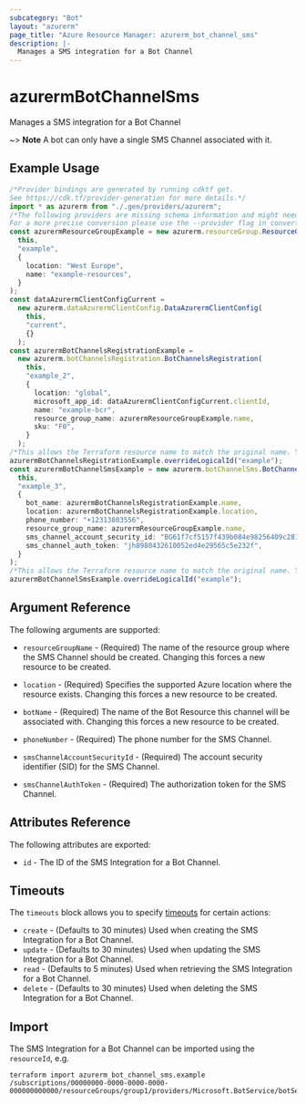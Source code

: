 ```yaml
---
subcategory: "Bot"
layout: "azurerm"
page_title: "Azure Resource Manager: azurerm_bot_channel_sms"
description: |-
  Manages a SMS integration for a Bot Channel
---
```


# azurermBotChannelSms

Manages a SMS integration for a Bot Channel

\~> **Note** A bot can only have a single SMS Channel associated with it.

## Example Usage

```typescript
/*Provider bindings are generated by running cdktf get.
See https://cdk.tf/provider-generation for more details.*/
import * as azurerm from "./.gen/providers/azurerm";
/*The following providers are missing schema information and might need manual adjustments to synthesize correctly: azurerm.
For a more precise conversion please use the --provider flag in convert.*/
const azurermResourceGroupExample = new azurerm.resourceGroup.ResourceGroup(
  this,
  "example",
  {
    location: "West Europe",
    name: "example-resources",
  }
);
const dataAzurermClientConfigCurrent =
  new azurerm.dataAzurermClientConfig.DataAzurermClientConfig(
    this,
    "current",
    {}
  );
const azurermBotChannelsRegistrationExample =
  new azurerm.botChannelsRegistration.BotChannelsRegistration(
    this,
    "example_2",
    {
      location: "global",
      microsoft_app_id: dataAzurermClientConfigCurrent.clientId,
      name: "example-bcr",
      resource_group_name: azurermResourceGroupExample.name,
      sku: "F0",
    }
  );
/*This allows the Terraform resource name to match the original name. You can remove the call if you don't need them to match.*/
azurermBotChannelsRegistrationExample.overrideLogicalId("example");
const azurermBotChannelSmsExample = new azurerm.botChannelSms.BotChannelSms(
  this,
  "example_3",
  {
    bot_name: azurermBotChannelsRegistrationExample.name,
    location: azurermBotChannelsRegistrationExample.location,
    phone_number: "+12313803556",
    resource_group_name: azurermResourceGroupExample.name,
    sms_channel_account_security_id: "BG61f7cf5157f439b084e98256409c2815",
    sms_channel_auth_token: "jh8980432610052ed4e29565c5e232f",
  }
);
/*This allows the Terraform resource name to match the original name. You can remove the call if you don't need them to match.*/
azurermBotChannelSmsExample.overrideLogicalId("example");

```

## Argument Reference

The following arguments are supported:

*   `resourceGroupName` - (Required) The name of the resource group where the SMS Channel should be created. Changing this forces a new resource to be created.

*   `location` - (Required) Specifies the supported Azure location where the resource exists. Changing this forces a new resource to be created.

*   `botName` - (Required) The name of the Bot Resource this channel will be associated with. Changing this forces a new resource to be created.

*   `phoneNumber` - (Required) The phone number for the SMS Channel.

*   `smsChannelAccountSecurityId` - (Required) The account security identifier (SID) for the SMS Channel.

*   `smsChannelAuthToken` - (Required) The authorization token for the SMS Channel.

## Attributes Reference

The following attributes are exported:

* `id` - The ID of the SMS Integration for a Bot Channel.

## Timeouts

The `timeouts` block allows you to specify [timeouts](https://www.terraform.io/language/resources/syntax#operation-timeouts) for certain actions:

* `create` - (Defaults to 30 minutes) Used when creating the SMS Integration for a Bot Channel.
* `update` - (Defaults to 30 minutes) Used when updating the SMS Integration for a Bot Channel.
* `read` - (Defaults to 5 minutes) Used when retrieving the SMS Integration for a Bot Channel.
* `delete` - (Defaults to 30 minutes) Used when deleting the SMS Integration for a Bot Channel.

## Import

The SMS Integration for a Bot Channel can be imported using the `resourceId`, e.g.

```console
terraform import azurerm_bot_channel_sms.example /subscriptions/00000000-0000-0000-0000-000000000000/resourceGroups/group1/providers/Microsoft.BotService/botServices/botService1/channels/SmsChannel
```
